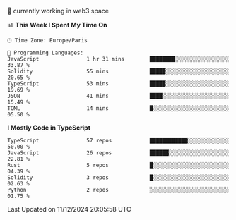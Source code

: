 🔭 currently working in web3 space

<!--START_SECTION:waka-->
📊 **This Week I Spent My Time On** 

```text
🕑︎ Time Zone: Europe/Paris

💬 Programming Languages: 
JavaScript               1 hr 31 mins        ████████░░░░░░░░░░░░░░░░░   33.87 % 
Solidity                 55 mins             █████░░░░░░░░░░░░░░░░░░░░   20.65 % 
TypeScript               53 mins             █████░░░░░░░░░░░░░░░░░░░░   19.69 % 
JSON                     41 mins             ████░░░░░░░░░░░░░░░░░░░░░   15.49 % 
TOML                     14 mins             █░░░░░░░░░░░░░░░░░░░░░░░░   05.50 % 
```

**I Mostly Code in TypeScript** 

```text
TypeScript               57 repos            ████████████░░░░░░░░░░░░░   50.00 % 
JavaScript               26 repos            ██████░░░░░░░░░░░░░░░░░░░   22.81 % 
Rust                     5 repos             █░░░░░░░░░░░░░░░░░░░░░░░░   04.39 % 
Solidity                 3 repos             █░░░░░░░░░░░░░░░░░░░░░░░░   02.63 % 
Python                   2 repos             ░░░░░░░░░░░░░░░░░░░░░░░░░   01.75 % 
```




 Last Updated on 11/12/2024 20:05:58 UTC
<!--END_SECTION:waka-->
